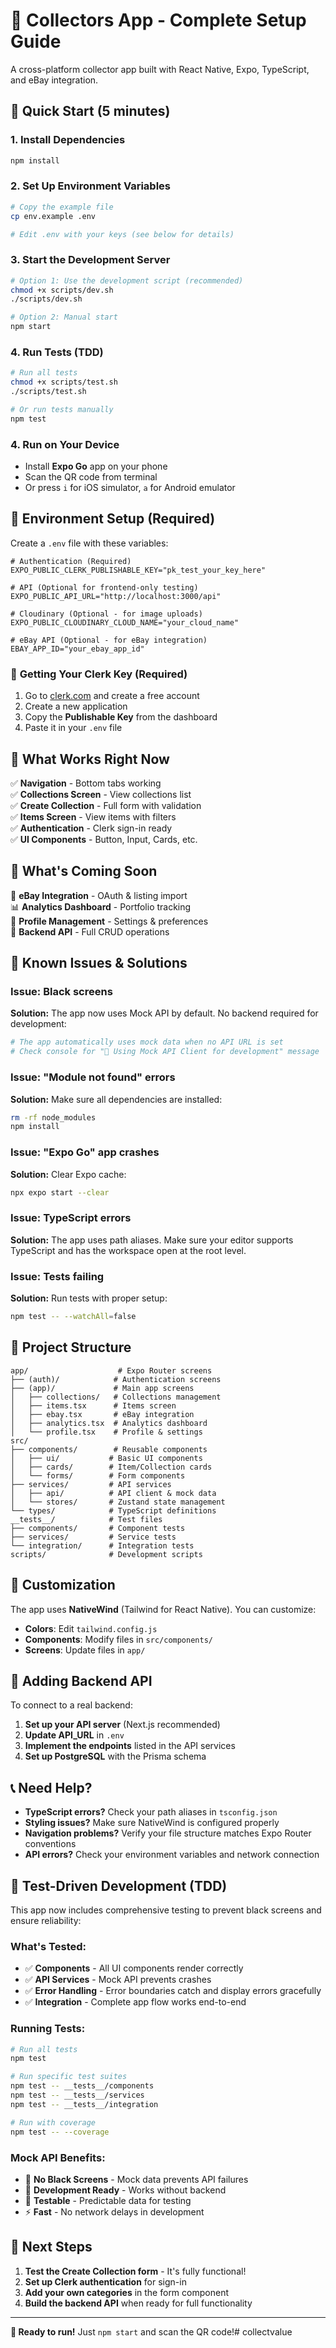 # 🎯 Collectors App - Complete Setup Guide

A cross-platform collector app built with React Native, Expo, TypeScript, and eBay integration.

## 🚀 Quick Start (5 minutes)

### 1. **Install Dependencies**
```bash
npm install
```

### 2. **Set Up Environment Variables**
```bash
# Copy the example file
cp env.example .env

# Edit .env with your keys (see below for details)
```

### 3. **Start the Development Server**
```bash
# Option 1: Use the development script (recommended)
chmod +x scripts/dev.sh
./scripts/dev.sh

# Option 2: Manual start
npm start
```

### 4. **Run Tests (TDD)**
```bash
# Run all tests
chmod +x scripts/test.sh
./scripts/test.sh

# Or run tests manually
npm test
```

### 4. **Run on Your Device**
- Install **Expo Go** app on your phone
- Scan the QR code from terminal
- Or press `i` for iOS simulator, `a` for Android emulator

## 🔧 Environment Setup (Required)

Create a `.env` file with these variables:

```env
# Authentication (Required)
EXPO_PUBLIC_CLERK_PUBLISHABLE_KEY="pk_test_your_key_here"

# API (Optional for frontend-only testing)
EXPO_PUBLIC_API_URL="http://localhost:3000/api"

# Cloudinary (Optional - for image uploads)
EXPO_PUBLIC_CLOUDINARY_CLOUD_NAME="your_cloud_name"

# eBay API (Optional - for eBay integration)
EBAY_APP_ID="your_ebay_app_id"
```

### 🔑 **Getting Your Clerk Key (Required)**
1. Go to [clerk.com](https://clerk.com) and create a free account
2. Create a new application
3. Copy the **Publishable Key** from the dashboard
4. Paste it in your `.env` file

## 📱 **What Works Right Now**

✅ **Navigation** - Bottom tabs working  
✅ **Collections Screen** - View collections list  
✅ **Create Collection** - Full form with validation  
✅ **Items Screen** - View items with filters  
✅ **Authentication** - Clerk sign-in ready  
✅ **UI Components** - Button, Input, Cards, etc.  

## 🚧 **What's Coming Soon**

🔄 **eBay Integration** - OAuth & listing import  
📊 **Analytics Dashboard** - Portfolio tracking  
👤 **Profile Management** - Settings & preferences  
🔧 **Backend API** - Full CRUD operations  

## 🐛 **Known Issues & Solutions**

### Issue: Black screens
**Solution:** The app now uses Mock API by default. No backend required for development:
```bash
# The app automatically uses mock data when no API URL is set
# Check console for "🔧 Using Mock API Client for development" message
```

### Issue: "Module not found" errors
**Solution:** Make sure all dependencies are installed:
```bash
rm -rf node_modules
npm install
```

### Issue: "Expo Go" app crashes
**Solution:** Clear Expo cache:
```bash
npx expo start --clear
```

### Issue: TypeScript errors
**Solution:** The app uses path aliases. Make sure your editor supports TypeScript and has the workspace open at the root level.

### Issue: Tests failing
**Solution:** Run tests with proper setup:
```bash
npm test -- --watchAll=false
```

## 📁 **Project Structure**

```
app/                    # Expo Router screens
├── (auth)/            # Authentication screens
├── (app)/             # Main app screens
│   ├── collections/   # Collections management
│   ├── items.tsx      # Items screen
│   ├── ebay.tsx       # eBay integration
│   ├── analytics.tsx  # Analytics dashboard
│   └── profile.tsx    # Profile & settings
src/
├── components/        # Reusable components
│   ├── ui/           # Basic UI components
│   ├── cards/        # Item/Collection cards
│   └── forms/        # Form components
├── services/         # API services
│   ├── api/          # API client & mock data
│   └── stores/       # Zustand state management
└── types/            # TypeScript definitions
__tests__/            # Test files
├── components/       # Component tests
├── services/         # Service tests
└── integration/      # Integration tests
scripts/              # Development scripts
```

## 🎨 **Customization**

The app uses **NativeWind** (Tailwind for React Native). You can customize:

- **Colors**: Edit `tailwind.config.js`
- **Components**: Modify files in `src/components/`
- **Screens**: Update files in `app/`

## 🔌 **Adding Backend API**

To connect to a real backend:

1. **Set up your API server** (Next.js recommended)
2. **Update API_URL** in `.env`
3. **Implement the endpoints** listed in the API services
4. **Set up PostgreSQL** with the Prisma schema

## 📞 **Need Help?**

- **TypeScript errors?** Check your path aliases in `tsconfig.json`
- **Styling issues?** Make sure NativeWind is configured properly
- **Navigation problems?** Verify your file structure matches Expo Router conventions
- **API errors?** Check your environment variables and network connection

## 🧪 **Test-Driven Development (TDD)**

This app now includes comprehensive testing to prevent black screens and ensure reliability:

### **What's Tested:**
- ✅ **Components** - All UI components render correctly
- ✅ **API Services** - Mock API prevents crashes
- ✅ **Error Handling** - Error boundaries catch and display errors gracefully
- ✅ **Integration** - Complete app flow works end-to-end

### **Running Tests:**
```bash
# Run all tests
npm test

# Run specific test suites
npm test -- __tests__/components
npm test -- __tests__/services
npm test -- __tests__/integration

# Run with coverage
npm test -- --coverage
```

### **Mock API Benefits:**
- 🚫 **No Black Screens** - Mock data prevents API failures
- 🔧 **Development Ready** - Works without backend
- 🧪 **Testable** - Predictable data for testing
- ⚡ **Fast** - No network delays in development

## 🎯 **Next Steps**

1. **Test the Create Collection form** - It's fully functional!
2. **Set up Clerk authentication** for sign-in
3. **Add your own categories** in the form component
4. **Build the backend API** when ready for full functionality

---

**🚀 Ready to run!** Just `npm start` and scan the QR code!#   c o l l e c t v a l u e  
 